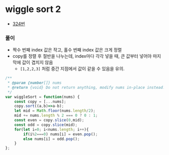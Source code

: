 # wiggle sort 2
 - [324번](https://leetcode.com/problems/wiggle-sort-ii/)


### 풀이
  - 짝수 번째 index 값은 작고, 홀수 번째 index 값은 크게 정렬
  - copy를 정렬 후 절반을 나누는데, index마다 각각 넣을 때, 큰 값부터 넣어야 마지막에 값이 겹치지 않음
    - `[1,2,2,3]` 처럼 중간 지점에서 값이 같을 수 있음을 유의.

  ```javascript
  /**
   * @param {number[]} nums
   * @return {void} Do not return anything, modify nums in-place instead.
   */
  var wiggleSort = function(nums) {
      const copy = [...nums];
      copy.sort((a,b)=>a-b);
      let mid = Math.floor(nums.length/2);
      mid += nums.length % 2 === 0 ? 0 : 1;
      const even = copy.slice(0,mid);
      const odd = copy.slice(mid);
      for(let i=0; i<nums.length; i++){
          if(i%2===0) nums[i] = even.pop();
          else nums[i] = odd.pop();
      }
  };
  ```